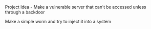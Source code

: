 Project Idea - Make a vulnerable server that can't be accessed unless through a backdoor 

Make a simple worm and try to inject it into a system